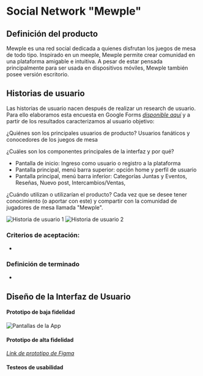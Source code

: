 # Social Network "Mewple"

## Definición del producto
Mewple es una red social dedicada a quienes disfrutan los juegos de mesa de todo tipo. Inspirado en un meeple, Mewple permite crear comunidad en una plataforma amigable e intuitiva. A pesar de estar pensada principalmente para ser usada en dispositivos móviles, Mewple también posee versión escritorio.


## Historias de usuario
Las historias de usuario nacen después de realizar un research de usuario. Para ello elaboramos esta encuesta en Google Forms [_disponible aquí_](https://docs.google.com/forms/d/1ctSeWTK8hpmdXSVt-lezbQwnlpY7GaayGHiwt2r_U48/edit#responses) y a partir de los resultados caracterizamos al usuario objetivo:

¿Quiénes son los principales usuarios de producto?
Usuarios fanáticos y conocedores de los juegos de mesa

¿Cuáles son los componentes principales de la interfaz y por qué?
* Pantalla de inicio: Ingreso como usuario o registro a la plataforma
* Pantalla principal, menú barra superior: opción home y perfil de usuario
* Pantalla principal, menú barra inferior: Categorías Juntas y Eventos, Reseñas, Nuevo post, Intercambios/Ventas, 

¿Cuándo utilizan o utilizarían el producto?
Cada vez que se desee tener conocimiento (o aportar con este) y compartir con la comunidad de jugadores de mesa llamada "Mewple".  

![Historia de usuario 1]()
![Historia de usuario 2]()
### Criterios de aceptación:
* 

### Definición de terminado
* 

## Diseño de la Interfaz de Usuario
#### Prototipo de baja fidelidad
![Pantallas de la App](...)

#### Prototipo de alta fidelidad

[_Link de prototipo de Figma_](...)

#### Testeos de usabilidad

